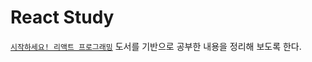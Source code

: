 # React Study

[`시작하세요! 리액트 프로그래밍`](http://wikibook.co.kr/beginning-react/) 도서를 기반으로 공부한 내용을 정리해 보도록 한다.

